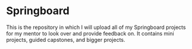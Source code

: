 # Springboard

This is the repository in which I will upload all of my Springboard projects for my mentor to look over and provide feedback on.
It contains mini projects, guided capstones, and bigger projects.
